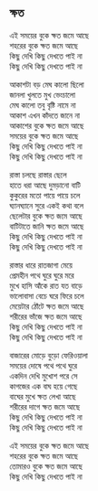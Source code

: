 ## ক্ষত

এই সময়ের বুকে ক্ষত জমে আছে<br>
শহরের বুকে ক্ষত জমে আছে<br>
কিছু দেখি কিছু দেখতে পাই না<br>
কিছু দেখি কিছু দেখতে পাই না<br>

আকাশটা বড় মেঘ কালো ছিলো<br>
জানলা খুলতে মুখ ভেংচালো<br>
মেঘ কালো তবু বৃষ্টি নামে না<br>
আকাশ এখন কাঁদতে জানে না<br>
আকাশের বুকে ক্ষত জমে আছে<br>
সময়ের বুকে ক্ষত জমে আছে<br>
কিছু দেখি কিছু দেখতে পাই না<br>
কিছু দেখি কিছু দেখতে পাই না<br>

রাস্তা চলছে রাস্তার ছেলে<br>
হাতে ধরা আছে দুমড়ানো বাটি<br>
কুকুরের মতো পায়ে পায়ে চলে<br>
ঘ্যানঘ্যানে সুরে একই কথা বলে<br>
ছেলেটার বুকে ক্ষত জমে আছে<br>
বাটিটাতে জানি ক্ষত জমে আছে<br>
কিছু দেখি কিছু দেখতে পাই না<br>
কিছু দেখি কিছু দেখতে পাই না<br>

রাস্তার ধারে রাতজাগা মেয়ে<br>
প্রেমহীন পথে ঘুরে ঘুরে মরে<br>
মুখে হাসি আঁকে রাত যত বাড়ে<br>
ভালোবাসা বেচে ঘরে ফিরে চলে<br>
মেয়েটার ঠোঁটে ক্ষত জমে আছে<br>
শরীরের ভাঁজে ক্ষত জমে আছে<br>
কিছু দেখি কিছু দেখতে পাই না<br>
কিছু দেখি কিছু দেখতে পাই না<br>

বাজারের মোড়ে বুড়ো ফেরিওয়ালা<br>
সময়ের দোষে পথে পথে ঘুরে<br>
একদিন দেখি মুখোশ পরে সে<br>
কাগজের এক বাঘ হয়ে গেছে<br>
বাঘের মুখে ক্ষত লেখা আছে<br>
শরীরের দাগে ক্ষত জমে আছে<br>
কিছু দেখি কিছু দেখতে পাই না<br>
কিছু দেখি কিছু দেখতে পাই না<br>

এই সময়ের বুকে ক্ষত জমে আছে<br>
শহরের বুকে ক্ষত জমে আছে<br>
তোমারও বুকে ক্ষত জমে আছে<br>
কিছু দেখি কিছু দেখতে পাই না<br>
